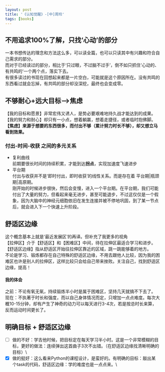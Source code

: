 ```yaml
---
layout: post
title: '《认知觉醒》-[中]周玲'
tags: [books]
---
```


## 不用追求100%了解，只找‘心动’的部分
一本书想传达的理念和方法这么多，可以读全篇，也可以只读其中有兴趣和符合自己需求的部分。\
而对于已经读过的部分，相比于‘只过眼，不过脑不过手’，倒不如只抓住‘心动的、有共鸣的’一个两个点，落实下去。\
有很多读过的书现在回想起来都是一片空白，可能就是这个原因所在。没有共鸣的东西看过就会忘掉，有共鸣的部分却没深挖，最终也会变成零。

## 不够耐心+远大目标-->焦虑
【我的目标和愿景】非常宏伟又诱人，是势必要艰难地持久战才能达到的成果。\
【我的努力和耐心】却只有一小点，想着躺赢，想着走捷径，或者临时抱佛脚。\
**【焦虑】来源于想要的东西很多，而付出不够（累计努力时长不够），却又想立马看到效果。**

### 付出-时间-收获 之间的多元关系
- 复利曲线\
  前期要很长时间的持续积累，才能到达**拐点**，实现加速度飞速进步
- 平台期\
  付出与收获并不是‘即时付出，即时收获’的线性关系。而是存在着 平台期|瓶颈期|高原期。\
  刚开始的时候进步很快，然后会变慢，进入一个平台期。在平台期，我们可能付出了大量的努力，但看起来毫无进步，甚至可能退步，不过这仅仅是一个假象，因为大脑中的神经元细胞依旧在发生连接并被不停地巩固，到了某一节点后，就会进入下一个快速上升阶段。
  
## 舒适区边缘
这个概念基本上就是‘最近发展区’的再译。但补充了我更多的视角\
【拉伸区】介于【舒适区】和【困难区】中间，待在拉伸区最适合学习和进步。\
【舒适区边缘】指从舒适区开始往拉伸区靠近的区域，跳一跳能够着的地方。\
不论是学习、锻炼都存在自己特殊的舒适区边缘，不用去跟他人比较，因为我的困难区也许是别人的拉伸区，这样比较只会给自己带来挫败。关注自己，找到舒适区边缘，提高！

#### 我的体会
之前：不论有氧无氧，持续锻炼半小时是属于困难区，坚持几天就搞不下去了。\
现在：不执著于时长和强度，而以自己身体情况而定，只增加一点点难度。每次大概10-15分钟，却有产生了神奇的动力可以每天进行3-4次，若是按总时长来算，反而运动时间更长了。

## 明确目标 + 舒适区边缘
- [ ] 做的不好：学吉他时候，把目标定在每天学习半小时。这是一个非常模糊的目标，更好的做法：连续弹出这首曲子3次不出错。（在舒适区边缘找清晰明确的目标）\
- [x] 做的挺好：这么看来Python的课程设计，是蛮好的。有明确的目标：敲出某个task的代码，舒适区边缘：学的难度也是一点点来。\
